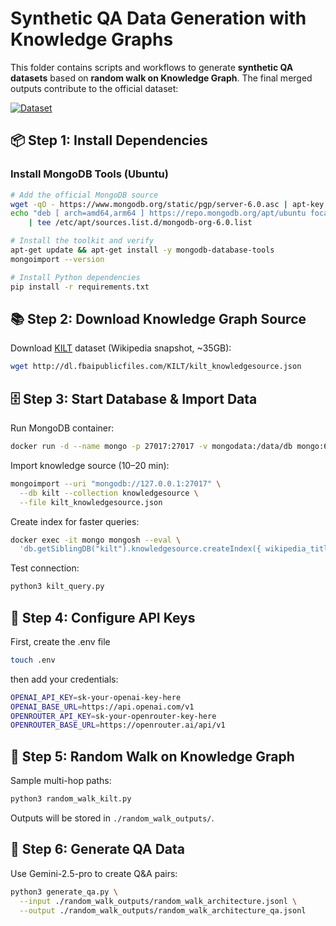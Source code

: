 # Synthetic QA Data Generation with Knowledge Graphs

This folder contains scripts and workflows to generate **synthetic QA datasets** based on **random walk on Knowledge Graph**. The final merged outputs contribute to the official dataset:

[![Dataset](https://img.shields.io/badge/🤗%20Dataset-DeepDive-blueviolet)](https://huggingface.co/datasets/zai-org/DeepDive)

## 📦 Step 1: Install Dependencies

### Install MongoDB Tools (Ubuntu)

```bash
# Add the official MongoDB source
wget -qO - https://www.mongodb.org/static/pgp/server-6.0.asc | apt-key add -
echo "deb [ arch=amd64,arm64 ] https://repo.mongodb.org/apt/ubuntu focal/mongodb-org/6.0 multiverse" \
    | tee /etc/apt/sources.list.d/mongodb-org-6.0.list

# Install the toolkit and verify
apt-get update && apt-get install -y mongodb-database-tools
mongoimport --version

# Install Python dependencies
pip install -r requirements.txt
```

## 📚 Step 2: Download Knowledge Graph Source

Download [KILT](https://github.com/facebookresearch/KILT) dataset (Wikipedia snapshot, ~35GB):

```bash
wget http://dl.fbaipublicfiles.com/KILT/kilt_knowledgesource.json
```

## 🗄️ Step 3: Start Database & Import Data

Run MongoDB container:

```bash
docker run -d --name mongo -p 27017:27017 -v mongodata:/data/db mongo:6
```

Import knowledge source (10–20 min):

```bash
mongoimport --uri "mongodb://127.0.0.1:27017" \
  --db kilt --collection knowledgesource \
  --file kilt_knowledgesource.json
```

Create index for faster queries:

```bash
docker exec -it mongo mongosh --eval \
  'db.getSiblingDB("kilt").knowledgesource.createIndex({ wikipedia_title: "text", text: "text" })'
```

Test connection:

```bash
python3 kilt_query.py
```

## 🔑 Step 4: Configure API Keys

First, create the .env file

```bash
touch .env
```

then add your credentials:

```bash
OPENAI_API_KEY=sk-your-openai-key-here
OPENAI_BASE_URL=https://api.openai.com/v1
OPENROUTER_API_KEY=sk-your-openrouter-key-here
OPENROUTER_BASE_URL=https://openrouter.ai/api/v1
```

## 🎲 Step 5: Random Walk on Knowledge Graph

Sample multi-hop paths:

```bash
python3 random_walk_kilt.py
```

Outputs will be stored in `./random_walk_outputs/`.

## 💬 Step 6: Generate QA Data

Use Gemini-2.5-pro to create Q&A pairs:

```bash
python3 generate_qa.py \
  --input ./random_walk_outputs/random_walk_architecture.jsonl \
  --output ./random_walk_outputs/random_walk_architecture_qa.jsonl
```
